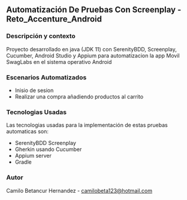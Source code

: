 ## Automatización De Pruebas Con Screenplay - Reto_Accenture_Android

### Descripción y contexto

Proyecto desarrollado en java (JDK 11) con SerenityBDD, Screenplay, Cucumber, Android Studio
y Appium para automatizacion la app Movil SwagLabs en el sistema operativo Android


### Escenarios Automatizados 
* Inisio de sesion 
* Realizar una compra añadiendo productos al carrito

### Tecnologias Usadas

Las tecnologias usadas para la implementación de estas pruebas automaticas son:

* SerenityBDD Screenplay
* Gherkin usando Cucumber
* Appium server
* Gradle

### Autor
Camilo Betancur Hernandez - camilobeta123@hotmail.com
